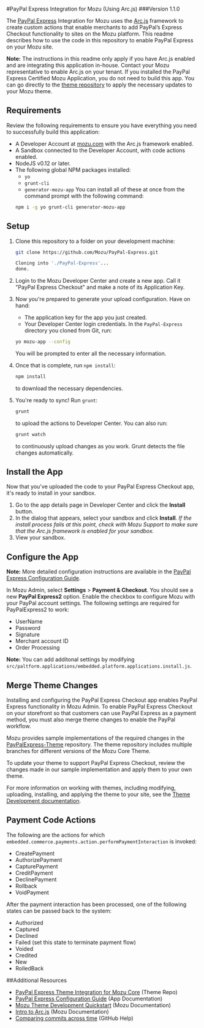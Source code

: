 #PayPal Express Integration for Mozu (Using Arc.js)
###Version 1.1.0

The [PayPal Express](https://developer.paypal.com/docs/classic/products/express-checkout/) Integration for Mozu uses the [Arc.js](http://developer.mozu.com/content/arcjs/Arcjs_Intro.htm) framework to create custom actions that enable merchants to add PayPal’s Express Checkout functionality to sites on the Mozu platform. This readme describes how to use the code in this repository to enable PayPal Express on your Mozu site.

**Note:** The instructions in this readme only apply if you have Arc.js enabled and are integrating this application in-house. Contact your Mozu representative to enable Arc.js on your tenant. If you installed the PayPal Express Certified Mozu Application, you do not need to build this app. You can go directly to the [theme repository](https://github.com/Mozu/PayPalExpress-Theme) to apply the necessary updates to your Mozu theme.


## Requirements

Review the following requirements to ensure you have everything you need to successfully build this application: 

 - A Developer Account at [mozu.com](http://mozu.com/login) with the Arc.js framework enabled.
 - A Sandbox connected to the Developer Account, with code actions enabled.
 - NodeJS v0.12 or later.
 - The following global NPM packages installed:
    - `yo`
    - `grunt-cli`
    - `generator-mozu-app`
   You can install all of these at once from the command prompt with the following command:
   ```sh
   npm i -g yo grunt-cli generator-mozu-app
   ```

## Setup

1. Clone this repository to a folder on your development machine:
   ```sh
   git clone https://github.com/Mozu/PayPal-Express.git
   
   Cloning into './PayPal-Express'...
   done.
   ```

2. Login to the Mozu Developer Center and create a new app. Call it "PayPal Express Checkout" and make a note of its Application Key.

3. Now you're prepared to generate your upload configuration. Have on hand:
    - The application key for the app you just created.
    - Your Developer Center login credentials.
   In the `PayPal-Express` directory you cloned from Git, run:
   ```sh
   yo mozu-app --config
   ```
   You will be prompted to enter all the necessary information.

4. Once that is complete, run `npm install`:
   ```sh
   npm install
   ```
   to download the necessary dependencies.

5. You're ready to sync! Run `grunt`:
   ```sh
   grunt
   ```
   to upload the actions to Developer Center. You can also run:
   ```sh
   grunt watch
   ```
   to continuously upload changes as you work. Grunt detects the file changes automatically.

## Install the App

Now that you've uploaded the code to your PayPal Express Checkout app, it's ready to install in your sandbox. 

1. Go to the app details page in Developer Center and click the **Install** button. 
2. In the dialog that appears, select your sandbox and click **Install**.
*If the install process fails at this point, check with Mozu Support to make sure that the Arc.js framework is enabled for your sandbox.*
3. View your sandbox.
 
## Configure the App

**Note:** More detailed configuration instructions are available in the [PayPal Express Configuration Guide](http://mozu.github.io/IntegrationDocuments/PayPalExpress/Mozu-PayPalExpress-App.htm).

In Mozu Admin, select **Settings** > **Payment & Checkout**. You should see a new **PayPal Express2** option. Enable the checkbox to configure Mozu with your PayPal account settings. The following settings are required for PayPalExpress2 to work:
  - UserName
  - Password
  - Signature
  - Merchant account ID
  - Order Processing

**Note:** You can add additonal settings by modifying `src/paltform.applications/embedded.platform.applications.install.js`.

## Merge Theme Changes

Installing and configuring the PayPal Express Checkout app enables PayPal Express functionality in Mozu Admin. To enable PayPal Express Checkout on your storefront so that customers can use PayPal Express as a payment method, you must also merge theme changes to enable the PayPal workflow. 

Mozu provides sample implementations of the required changes in the [PayPalExpress-Theme](https://github.com/Mozu/PayPalExpress-Theme.git) repository. The theme repository includes multiple branches for different versions of the Mozu Core Theme.

To update your theme to support PayPal Express Checkout, review the changes made in our sample implementation and apply them to your own theme. 

For more information on working with themes, including modifying, uploading, installing, and applying the theme to your site, see the [Theme Development documentation](http://developer.mozu.com/content/learn/themedev/theme-development.htm).


## Payment Code Actions

The following are the actions for which `embedded.commerce.payments.action.performPaymentInteraction` is invoked:
- CreatePayment
- AuthorizePayment
- CapturePayment
- CreditPayment
- DeclinePayment
- Rollback
- VoidPayment

After the payment interaction has been processed, one of the following states can be passed back to the system:
- Authorized
- Captured
- Declined
- Failed (set this state to terminate payment flow)
- Voided
- Credited
- New
- RolledBack

##Additional Resources
* [PayPal Express Theme Integration for Mozu Core](https://github.com/Mozu/PayPalExpress-Theme) (Theme Repo)
* [PayPal Express Configuration Guide](http://mozu.github.io/IntegrationDocuments/PayPalExpress/Mozu-PayPalExpress-App.htm) (App Documentation)
* [Mozu Theme Development Quickstart](http://developer.mozu.com/content/learn/themedev/quickstart/create-your-first-theme.htm) (Mozu Documentation)
* [Intro to Arc.js](http://developer.mozu.com/content/arcjs/Arcjs_Intro.htm) (Mozu Documentation)
* [Comparing commits across time](https://help.github.com/articles/comparing-commits-across-time/) (GitHub Help) 
